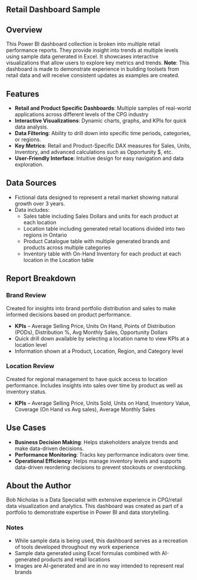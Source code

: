 ## **Retail Dashboard Sample**


## **Overview**

This Power BI dashboard collection is broken into multiple retail performance reports. They provide insight into trends at multiple levels using sample data generated in Excel. It showcases interactive visualizations that allow users to explore key metrics and trends. 
**Note**: This dashboard is made to demonstrate experience in building toolsets from retail data and will receive consistent updates as examples are created.

## **Features**

- **Retail and Product Specific Dashboards**: Multiple samples of real-world applications across different levels of the CPG industry
- **Interactive Visualizations**: Dynamic charts, graphs, and KPIs for quick data analysis.
- **Data Filtering**: Ability to drill down into specific time periods, categories, or regions.
- **Key Metrics**: Retail and Product-Specific DAX measures for Sales, Units, Inventory, and advanced calculations such as Opportunity $, etc.
- **User-Friendly Interface**: Intuitive design for easy navigation and data exploration.

## **Data Sources**

- Fictional data designed to represent a retail market showing natural growth over 3 years.
- Data includes:
  - Sales table including Sales Dollars and units for each product at each location
  - Location table including generated retail locations divided into two regions in Ontario
  - Product Catalogue table with multiple generated brands and products across multiple categories
  - Inventory table with On-Hand Inventory for each product at each location in the Location table

## **Report Breakdown**

### Brand Review

Created for insights into brand portfolio distribution and sales to make informed decisions based on product performance.

- **KPIs** – Average Selling Price, Units On Hand, Points of Distribution (PODs), Distribution %, Avg Monthly Sales, Opportunity Dollars
- Quick drill down available by selecting a location name to view KPIs at a location level
- Information shown at a Product, Location, Region, and Category level

### Location Review

Created for regional management to have quick access to location performance. Includes insights into sales over time by product as well as inventory status.

- **KPIs** – Average Selling Price, Units Sold, Units on Hand, Inventory Value, Coverage (On Hand vs Avg sales), Average Monthly Sales

## **Use Cases**

- **Business Decision Making**: Helps stakeholders analyze trends and make data-driven decisions.
- **Performance Monitoring**: Tracks key performance indicators over time.
- **Operational Efficiency**: Helps manage inventory levels and supports data-driven reordering decisions to prevent stockouts or overstocking.

## **About the Author**

Bob Nicholas is a Data Specialist with extensive experience in CPG/retail data visualization and analytics. This dashboard was created as part of a portfolio to demonstrate expertise in Power BI and data storytelling.

### **Notes**

- While sample data is being used, this dashboard serves as a recreation of tools developed throughout my work experience
- Sample data generated using Excel formulas combined with AI-generated products and retail locations
- Images are AI-generated and are in no way intended to represent real brands
